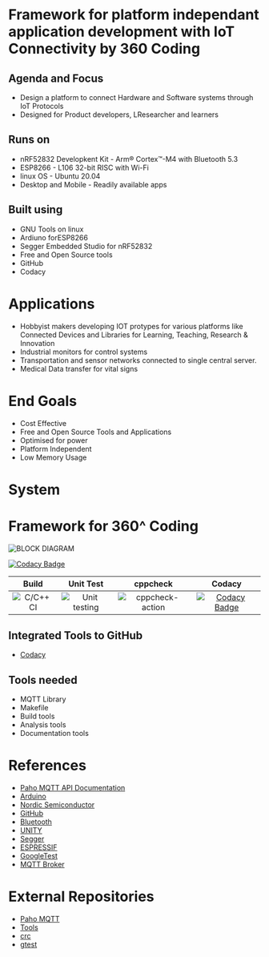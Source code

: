 # Framework for platform independant application development with IoT Connectivity by 360 Coding

## Agenda and Focus
* Design a platform to connect Hardware and Software systems through IoT Protocols
* Designed for Product developers, LResearcher and learners

## Runs on
* nRF52832 Developkent Kit - Arm® Cortex™-M4 with Bluetooth 5.3
* ESP8266   - L106 32-bit RISC with Wi-Fi
* linux OS  - Ubuntu 20.04
* Desktop and Mobile - Readily available apps

## Built using
* GNU Tools on linux
* Ardiuno forESP8266
* Segger Embedded Studio for nRF52832
* Free and Open Source tools 
* GitHub
* Codacy
 
# Applications
* Hobbyist makers developing IOT protypes for various platforms like Connected Devices and Libraries for Learning, Teaching, Research & Innovation
*	Industrial monitors for control systems
*	Transportation and sensor networks connected to single central server.
*	Medical Data transfer for vital signs

# End Goals
* Cost Effective
* Free and Open Source Tools and Applications
* Optimised for power
* Platform Independent
* Low Memory Usage



# System 
# Framework for 360^ Coding


![BLOCK DIAGRAM](https://github.com/cpganiger/360_Coders/assets/47321977/dc5dffe9-779a-485e-aef3-404fea2a6ef2)

[![Codacy Badge](https://api.codacy.com/project/badge/Grade/3b20c7c3ec7f4734b42cc0d04dcf3fb2)](https://app.codacy.com/manual/cpganiger/360_Coders?utm_source=github.com&utm_medium=referral&utm_content=cpganiger/360_Coders&utm_campaign=Badge_Grade_Dashboard)


|Build|Unit Test|cppcheck|Codacy|
|:--:|:--:|:--:|:--:|
|![C/C++ CI](https://github.com/cpganiger/360_Coders/workflows/C/C++%20CI/badge.svg)|![Unit testing](https://github.com/cpganiger/360_Coders/workflows/Unit%20testing/badge.svg)|![cppcheck-action](https://github.com/cpganiger/360_Coders/workflows/cppcheck-action/badge.svg)|[![Codacy Badge](https://app.codacy.com/project/badge/Grade/3ac7e2a959a24fa4b5d1b9c1c886ff75)](https://www.codacy.com/manual/cpganiger/360_Coders?utm_source=github.com&amp;utm_medium=referral&amp;utm_content=cpganiger/360_Coders&amp;utm_campaign=Badge_Grade)|
## Integrated Tools to GitHub
*  [Codacy](https://www.codacy.com/)

## Tools needed
* MQTT Library
* Makefile
* Build tools
* Analysis tools
* Documentation tools

# References
* [Paho MQTT API Documentation](https://www.eclipse.org/paho/files/mqttdoc/MQTTClient/html/index.html)
* [Arduino](https://www.arduino.cc/)
* [Nordic Semiconductor](https://www.nordicsemi.com/)
* [GitHub](https://github.com/)
* [Bluetooth](https://www.bluetooth.com/)
* [UNITY](https://unity.com/pages/unity-pro-buy-now?utm_source=google&utm_medium=cpc&utm_campaign=cc_dd_upr_sapac_sapac-t1_en_pu_sem-gg_acq_br-pr_2023-01_brand-st1_cc3022_ev-br_id:71700000106719832&utm_content=cc_dd_upr_apac_pu_sem_gg_ev-br_pros_x_npd_cpc_kw_sd_all_x_x_brand_id:58700008276350171&utm_term=unity&&&&&gad=1&gclid=EAIaIQobChMIi-alvtzG_wIVRBhyCh3eEgVMEAAYASAAEgJUJvD_BwE&gclsrc=aw.ds)
* [Segger](https://www.segger.com/)
* [ESPRESSIF](https://www.espressif.com/en)
* [GoogleTest](http://google.github.io/googletest/)
* [MQTT Broker]()

# External Repositories
* [Paho MQTT](https://github.com/eclipse/paho.mqtt.c)
* [Tools](https://github.com/stepin654321/MiniProject_Template)
* [crc](https://github.com/lammertb/libcrc)
* [gtest](https://github.com/google/googletest)


